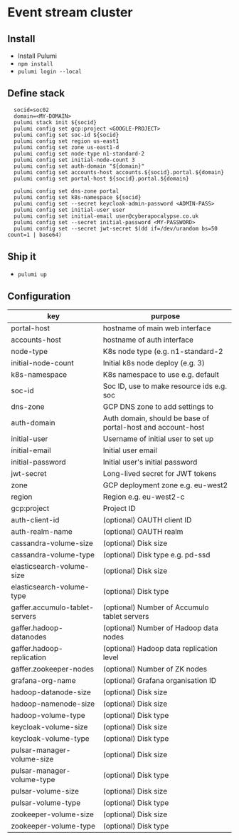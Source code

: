 
# Event stream cluster

## Install

- Install Pulumi
- `npm install`
- `pulumi login --local`

## Define stack

```
  socid=soc02
  domain=<MY-DOMAIN>
  pulumi stack init ${socid}
  pulumi config set gcp:project <GOOGLE-PROJECT>
  pulumi config set soc-id ${socid}
  pulumi config set region us-east1
  pulumi config set zone us-east1-d
  pulumi config set node-type n1-standard-2
  pulumi config set initial-node-count 3
  pulumi config set auth-domain "${domain}"
  pulumi config set accounts-host accounts.${socid}.portal.${domain}
  pulumi config set portal-host ${socid}.portal.${domain}

  pulumi config set dns-zone portal
  pulumi config set k8s-namespace ${socid}
  pulumi config set --secret keycloak-admin-password <ADMIN-PASS>
  pulumi config set initial-user user
  pulumi config set initial-email user@cyberapocalypse.co.uk
  pulumi config set --secret initial-password <MY-PASSWORD>
  pulumi config set --secret jwt-secret $(dd if=/dev/urandom bs=50 count=1 | base64)

```

## Ship it

- `pulumi up`

## Configuration

| key                            | purpose |
|--------------------------------|---------|
| portal-host                    | hostname of main web interface         |
| accounts-host                  | hostname of auth interface             |
| node-type                      | K8s node type (e.g. n1-standard-2      |
| initial-node-count             | Initial k8s node deploy (e.g. 3)       |
| k8s-namespace                  | K8s namespace to use e.g. default      |
| soc-id                         | Soc ID, use to make resource ids e.g. soc |
| dns-zone                       | GCP DNS zone to add settings to        |
| auth-domain                    | Auth domain, should be base of portal-host and account-host |
| initial-user                   | Username of initial user to set up     |
| initial-email                  | Initial user email                     |
| initial-password               | Initial user's initial password        |
| jwt-secret                     | Long-lived secret for JWT tokens       |
| zone                           | GCP deployment zone e.g. eu-west2      |
| region                         | Region e.g. eu-west2-c                 |
| gcp:project                    | Project ID                             |
| auth-client-id                 | (optional) OAUTH client ID             |
| auth-realm-name                | (optional) OAUTH realm                 |
| cassandra-volume-size          | (optional) Disk size                   |
| cassandra-volume-type          | (optional) Disk type e.g. pd-ssd       |
| elasticsearch-volume-size      | (optional) Disk size                   |
| elasticsearch-volume-type      | (optional) Disk type                   |
| gaffer.accumulo-tablet-servers | (optional) Number of Accumulo tablet servers |
| gaffer.hadoop-datanodes        | (optional) Number of Hadoop data nodes |
| gaffer.hadoop-replication      | (optional) Hadoop data replication level |
| gaffer.zookeeper-nodes         | (optional) Number of ZK nodes |
| grafana-org-name               | (optional) Grafana organisation ID |
| hadoop-datanode-size           | (optional) Disk size                   |
| hadoop-namenode-size           | (optional) Disk size                   |
| hadoop-volume-type             | (optional) Disk type                   |
| keycloak-volume-size           | (optional) Disk size                   |
| keycloak-volume-type           | (optional) Disk type                   |
| pulsar-manager-volume-size     | (optional) Disk size                   |
| pulsar-manager-volume-type     | (optional) Disk type                   |
| pulsar-volume-size             | (optional) Disk size                   |
| pulsar-volume-type             | (optional) Disk type                   |
| zookeeper-volume-size          | (optional) Disk size                   |
| zookeeper-volume-type          | (optional) Disk type                   |
